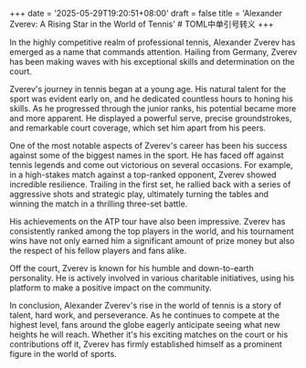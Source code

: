 +++
date = '2025-05-29T19:20:51+08:00'
draft = false
title = 'Alexander Zverev: A Rising Star in the World of Tennis' # TOML中单引号转义
+++

In the highly competitive realm of professional tennis, Alexander Zverev has emerged as a name that commands attention. Hailing from Germany, Zverev has been making waves with his exceptional skills and determination on the court.

Zverev's journey in tennis began at a young age. His natural talent for the sport was evident early on, and he dedicated countless hours to honing his skills. As he progressed through the junior ranks, his potential became more and more apparent. He displayed a powerful serve, precise groundstrokes, and remarkable court coverage, which set him apart from his peers.

One of the most notable aspects of Zverev's career has been his success against some of the biggest names in the sport. He has faced off against tennis legends and come out victorious on several occasions. For example, in a high-stakes match against a top-ranked opponent, Zverev showed incredible resilience. Trailing in the first set, he rallied back with a series of aggressive shots and strategic play, ultimately turning the tables and winning the match in a thrilling three-set battle.

His achievements on the ATP tour have also been impressive. Zverev has consistently ranked among the top players in the world, and his tournament wins have not only earned him a significant amount of prize money but also the respect of his fellow players and fans alike.

Off the court, Zverev is known for his humble and down-to-earth personality. He is actively involved in various charitable initiatives, using his platform to make a positive impact on the community.

In conclusion, Alexander Zverev's rise in the world of tennis is a story of talent, hard work, and perseverance. As he continues to compete at the highest level, fans around the globe eagerly anticipate seeing what new heights he will reach. Whether it's his exciting matches on the court or his contributions off it, Zverev has firmly established himself as a prominent figure in the world of sports.